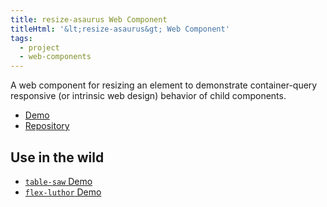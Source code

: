 ```yaml
---
title: resize-asaurus Web Component
titleHtml: '&lt;resize-asaurus&gt; Web Component'
tags:
  - project
  - web-components
---
```

A web component for resizing an element to demonstrate container-query responsive (or intrinsic web design) behavior of child components.

* [Demo](https://resizeasaurus.zachleat.dev/demo.html)
* [Repository](https://github.com/zachleat/resizeasaurus)

## Use in the wild

* [`table-saw` Demo](https://zachleat.github.io/table-saw/demo.html)
* [`flex-luthor` Demo](https://flex-luthor.zachleat.dev/)